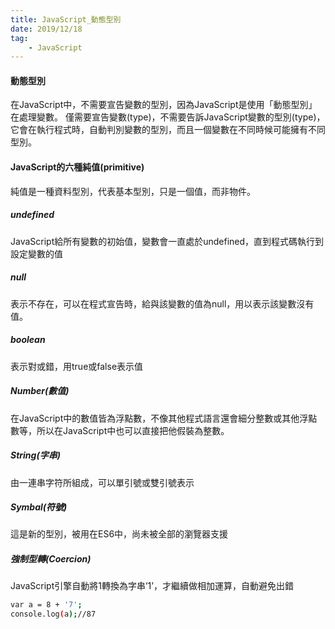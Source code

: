 ```yaml
---
title: JavaScript_動態型別
date: 2019/12/18
tag: 
    - JavaScript
---
```



#### 動態型別

在JavaScript中，不需要宣告變數的型別，因為JavaScript是使用「動態型別」在處理變數。
僅需要宣告變數(type)，不需要告訴JavaScript變數的型別(type)，它會在執行程式時，自動判別變數的型別，而且一個變數在不同時候可能擁有不同型別。

#### JavaScript的六種純值(primitive)

純值是一種資料型別，代表基本型別，只是一個值，而非物件。

##### undefined
JavaScript給所有變數的初始值，變數會一直處於undefined，直到程式碼執行到設定變數的值

##### null
表示不存在，可以在程式宣告時，給與該變數的值為null，用以表示該變數沒有值。

##### boolean
表示對或錯，用true或false表示值

##### Number(數值)
在JavaScript中的數值皆為浮點數，不像其他程式語言還會細分整數或其他浮點數等，所以在JavaScript中也可以直接把他假裝為整數。

##### String(字串)
由一連串字符所組成，可以單引號或雙引號表示

##### Symbal(符號)
這是新的型別，被用在ES6中，尚未被全部的瀏覽器支援

##### 強制型轉(Coercion)
JavaScript引擎自動將1轉換為字串’1’，才繼續做相加運算，自動避免出錯

``` bash
var a = 8 + '7';
console.log(a);//87

```
